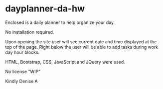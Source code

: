 # dayplanner-da-hw
Enclosed is a daily planner to help organize your day.

No installation required.

Upon opening the site user will see current date and time displayed at the top of the page. Right below the user will be able to add tasks during work day hour blocks.

HTML, Bootstrap, CSS, JavaScript and JQuery were used.

No license "WIP"

Kindly Denise A